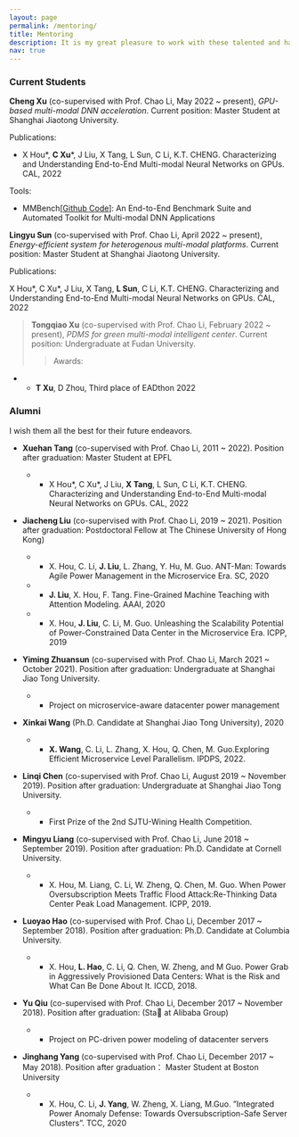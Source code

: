 ```yaml
---
layout: page
permalink: /mentoring/
title: Mentoring
description: It is my great pleasure to work with these talented and hard-working students!
nav: true
---
```

<!-- 
1. Publications
2. Tools
3. Awrads
 -->

### Current Students
**Cheng Xu** (co-supervised with Prof. Chao Li, May 2022 ~ present), *GPU-based multi-modal DNN acceleration*. Current position: Master Student at Shanghai Jiaotong University. 

Publications: 

- X Hou*, **C Xu***, J Liu, X Tang, L Sun, C Li, K.T. CHENG. Characterizing and Understanding End-to-End Multi-modal Neural Networks on GPUs. CAL, 2022


Tools:
- MMBench[<a href="https://github.com/xfhelen/MMBench">Github Code</a>]: An End-to-End Benchmark Suite and Automated Toolkit for Multi-modal DNN Applications


**Lingyu Sun** (co-supervised with Prof. Chao Li, April 2022 ~ present), *Energy-efficient system for heterogenous multi-modal platforms*. Current position: Master Student at Shanghai Jiaotong University.

Publications: 

X Hou*, C Xu*, J Liu, X Tang, **L Sun**, C Li, K.T. CHENG. Characterizing and Understanding End-to-End Multi-modal Neural Networks on GPUs. CAL, 2022


> **Tongqiao Xu** (co-supervised with Prof. Chao Li, February 2022 ~ present), *PDMS for green multi-modal intelligent center*. Current position: Undergraduate at Fudan  University.
> > Awards:
- - **T Xu**, D Zhou, Third place of EADthon 2022
 


### Alumni
I wish them all the best for their future endeavors.

- **Xuehan Tang** (co-supervised with Prof. Chao Li, 2011 ~ 2022). Position after graduation: Master Student at EPFL    
    - - X Hou*, C Xu*, J Liu, **X Tang**, L Sun, C Li, K.T. CHENG. Characterizing and Understanding End-to-End Multi-modal Neural Networks on GPUs. CAL, 2022

- **Jiacheng Liu** (co-supervised with Prof. Chao Li, 2019 ~ 2021). Position after graduation: Postdoctoral Fellow at The Chinese University of Hong Kong)
    - - X. Hou, C. Li, **J. Liu**, L. Zhang, Y. Hu, M. Guo. ANT-Man: Towards Agile Power Management in the Microservice Era. SC, 2020
    - - **J. Liu**, X. Hou, F. Tang. Fine-Grained Machine Teaching with Attention Modeling. AAAI, 2020
    - - X. Hou, **J. Liu**, C. Li, M. Guo. Unleashing the Scalability Potential of Power-Constrained Data Center in the Microservice Era. ICPP, 2019

- **Yiming Zhuansun** (co-supervised with Prof. Chao Li, March 2021 ~ October 2021). Position after graduation: Undergraduate at Shanghai Jiao Tong University.
    - - Project on microservice-aware datacenter power management

- **Xinkai Wang** (Ph.D. Candidate at Shanghai Jiao Tong University), 2020 
    - - **X. Wang**, C. Li, L. Zhang, X. Hou, Q. Chen, M. Guo.Exploring Efficient Microservice Level Parallelism. IPDPS, 2022.

- **Linqi Chen** (co-supervised with Prof. Chao Li, August 2019 ~ November 2019). Position after graduation: Undergraduate at Shanghai Jiao Tong University.  
    - - First Prize of the 2nd SJTU-Wining Health Competition.

- **Mingyu Liang** (co-supervised with Prof. Chao Li, June 2018 ~ September 2019). Position after graduation: Ph.D. Candidate at Cornell University. 
    - - X. Hou, M. Liang, C. Li, W. Zheng, Q. Chen, M. Guo. When Power Oversubscription Meets Traffic Flood Attack:Re-Thinking Data Center Peak Load Management. ICPP, 2019.

- **Luoyao Hao** (co-supervised with Prof. Chao Li, December 2017 ~ September 2018). Position after graduation: Ph.D. Candidate at Columbia University.
    - - X. Hou, **L. Hao**, C. Li, Q. Chen, W. Zheng, and M Guo. Power Grab in Aggressively Provisioned Data Centers: What is the Risk and What Can Be Done About It. ICCD, 2018.

- **Yu Qiu** (co-supervised with Prof. Chao Li, December 2017 ~ November 2018). Position after graduation: (Sta at Alibaba Group) 
    - - Project on PC-driven power modeling of datacenter servers
    
- **Jinghang Yang** (co-supervised with Prof. Chao Li, December 2017 ~ May 2018). Position after graduation： Master Student at Boston University 
    - - X. Hou, C. Li, **J. Yang**, W. Zheng, X. Liang, M.Guo. ”Integrated Power Anomaly Defense: Towards Oversubscription-Safe Server Clusters”. TCC, 2020